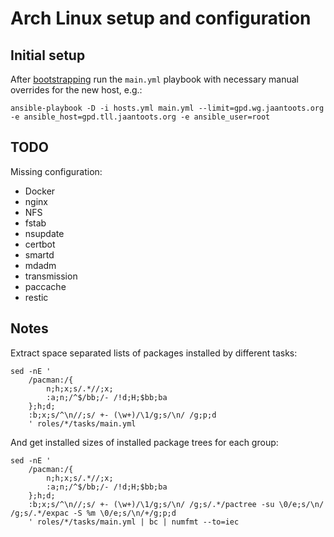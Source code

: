 # Arch Linux setup and configuration

## Initial setup

After [bootstrapping](https://github.com/jaantoots/arch-bootstrap) run the
`main.yml` playbook with necessary manual overrides for the new host, e.g.:

```shell
ansible-playbook -D -i hosts.yml main.yml --limit=gpd.wg.jaantoots.org -e ansible_host=gpd.tll.jaantoots.org -e ansible_user=root
```

## TODO

Missing configuration:

- Docker
- nginx
- NFS
- fstab
- nsupdate
- certbot
- smartd
- mdadm
- transmission
- paccache
- restic

## Notes

Extract space separated lists of packages installed by different tasks:

```shell
sed -nE '
    /pacman:/{
        n;h;x;s/.*//;x;
        :a;n;/^$/bb;/- /!d;H;$bb;ba
    };h;d;
    :b;x;s/^\n//;s/ +- (\w+)/\1/g;s/\n/ /g;p;d
    ' roles/*/tasks/main.yml
```

And get installed sizes of installed package trees for each group:

```shell
sed -nE '
    /pacman:/{
        n;h;x;s/.*//;x;
        :a;n;/^$/bb;/- /!d;H;$bb;ba
    };h;d;
    :b;x;s/^\n//;s/ +- (\w+)/\1/g;s/\n/ /g;s/.*/pactree -su \0/e;s/\n/ /g;s/.*/expac -S %m \0/e;s/\n/+/g;p;d
    ' roles/*/tasks/main.yml | bc | numfmt --to=iec
```
